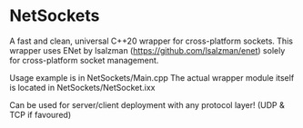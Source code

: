 # NetSockets

A fast and clean, universal C++20 wrapper for cross-platform sockets.
This wrapper uses ENet by lsalzman (https://github.com/lsalzman/enet) solely for cross-platform socket management.

Usage example is in NetSockets/Main.cpp
The actual wrapper module itself is located in NetSockets/NetSocket.ixx

Can be used for server/client deployment with any protocol layer! (UDP & TCP if favoured)
